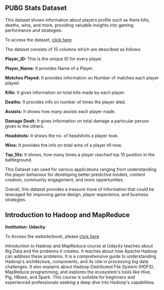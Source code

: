 ## PUBG Stats Dataset

This dataset shows information about players profile such as there kills, deaths, wins, and more, providing valuable insights into gaming performance and strategies.

To access the dataset, [click here](https://www.kaggle.com/datasets/mohammadtalib786/pubg-stats-dataset?resource=download)

The dataset consists of 15 columns which are described as follows:

**Player_ID:** This is the unique ID for every player.

**Player_Name:** It provides Name of a Player.

**Matches Played:** It provides information on Number of matches each player played.

**Kills:** It gives information on total kills made by each player.

**Deaths:** It provides info on number of times the player died.

**Assists:** It shows how many assists each player made.

**Damage Dealt:** It gives information on total damage a particular person given to the others.

**Headshots:** It shows the no. of headshots a player took.

**Wins:** It provides the info on total wins of a player till now.

**Top_10s:** It shows, how many times a player reached top 10 position in the battleground.

This Dataset can used for various applications ranging from understanding the player behaviour for developing better predictive models, content creation, community engagement, and more oppertunities.

Overall, this dataset provides a treasure trove of information that could be leveraged for improving game design, player experience, and business strategies.

## Introduction to Hadoop and MapReduce

**Institution:** **Udacity**

To Access the website/book, please [click here](https://www.udacity.com/course/ud617)

Introduction to Hadoop and MapReduce course at Udacity teaches about Big Data and the problems it creates. It teaches about how Apache Hadoop can address these problems. It is a comprehensive guide to understanding Hadoop's architecture, components, and its role in processing big data challenges. It also explains about Hadoop Distributed File System (HDFS), MapReduce programming, and explores the ecosystem's tools like Hive, Pig, HBase, and Spark. This course is suitable for beginners and experienced professionals seeking a deep dive into Hadoop's capabilities.


